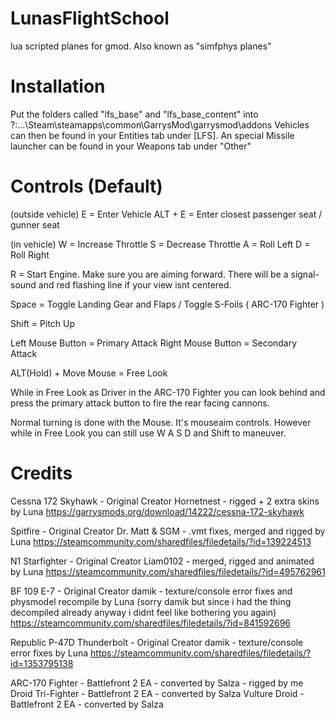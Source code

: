 # LunasFlightSchool
lua scripted planes for gmod. Also known as "simfphys planes"

# Installation
Put the folders called "lfs_base" and "lfs_base_content" into ?:\...\Steam\steamapps\common\GarrysMod\garrysmod\addons
Vehicles can then be found in your Entities tab under [LFS]. An special Missile launcher can be found in your Weapons tab under "Other"

# Controls (Default)

(outside vehicle)
E = Enter Vehicle
ALT + E = Enter closest passenger seat / gunner seat

(in vehicle)
W = Increase Throttle
S = Decrease Throttle
A = Roll Left
D = Roll Right

R = Start Engine. Make sure you are aiming forward. There will be a signal-sound and red flashing line if your view isnt centered.

Space = Toggle Landing Gear and Flaps / Toggle S-Foils ( ARC-170 Fighter )

Shift = Pitch Up

Left Mouse Button = Primary Attack
Right Mouse Button = Secondary Attack

ALT(Hold) + Move Mouse = Free Look

While in Free Look as Driver in the ARC-170 Fighter you can look behind and press the primary attack button to fire the rear facing cannons.

Normal turning is done with the Mouse. It's mouseaim controls. However while in Free Look you can still use W A S D and Shift to maneuver.


# Credits

Cessna 172 Skyhawk - Original Creator Hornetnest - rigged + 2 extra skins by Luna
https://garrysmods.org/download/14222/cessna-172-skyhawk

Spitfire - Original Creator Dr. Matt & SGM - .vmt fixes, merged and rigged by Luna
https://steamcommunity.com/sharedfiles/filedetails/?id=139224513

N1 Starfighter - Original Creator Liam0102 - merged, rigged and animated by Luna
https://steamcommunity.com/sharedfiles/filedetails/?id=495762961

BF 109 E-7 - Original Creator damik - texture/console error fixes and physmodel recompile by Luna (sorry damik but since i had the thing decompiled already anyway i didnt feel like bothering you again)
https://steamcommunity.com/sharedfiles/filedetails/?id=841592696

Republic P-47D Thunderbolt - Original Creator damik - texture/console error fixes by Luna
https://steamcommunity.com/sharedfiles/filedetails/?id=1353795138

ARC-170 Fighter - Battlefront 2 EA - converted by Salza - rigged by me
Droid Tri-Fighter - Battlefront 2 EA - converted by Salza
Vulture Droid - Battlefront 2 EA - converted by Salza

